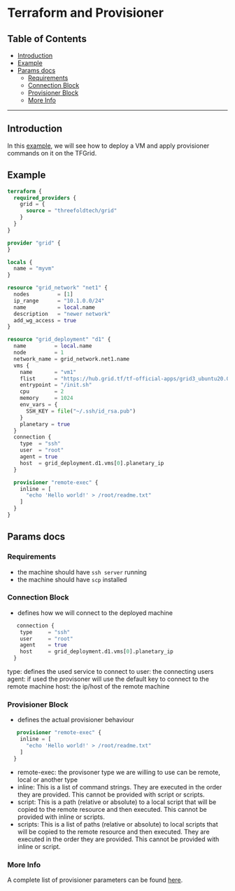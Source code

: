 <h1> Terraform and Provisioner </h1>

<h2>Table of Contents</h2>

- [Introduction](#introduction)
- [Example](#example)
- [Params docs](#params-docs)
  - [Requirements](#requirements)
  - [Connection Block](#connection-block)
  - [Provisioner Block](#provisioner-block)
  - [More Info](#more-info)

***

## Introduction

In this [example](https://github.com/threefoldtech/terraform-provider-grid/blob/development/examples/resources/external_provisioner/remote-exec_hello-world/main.tf), we will see how to deploy a VM and apply provisioner commands on it on the TFGrid.

## Example

```terraform
terraform {
  required_providers {
    grid = {
      source = "threefoldtech/grid"
    }
  }
}

provider "grid" {
}

locals {
  name = "myvm"
}

resource "grid_network" "net1" {
  nodes         = [1]
  ip_range      = "10.1.0.0/24"
  name          = local.name
  description   = "newer network"
  add_wg_access = true
}

resource "grid_deployment" "d1" {
  name         = local.name
  node         = 1
  network_name = grid_network.net1.name
  vms {
    name       = "vm1"
    flist      = "https://hub.grid.tf/tf-official-apps/grid3_ubuntu20.04-latest.flist"
    entrypoint = "/init.sh"
    cpu        = 2
    memory     = 1024
    env_vars = {
      SSH_KEY = file("~/.ssh/id_rsa.pub")
    }
    planetary = true
  }
  connection {
    type  = "ssh"
    user  = "root"
    agent = true
    host  = grid_deployment.d1.vms[0].planetary_ip
  }

  provisioner "remote-exec" {
    inline = [
      "echo 'Hello world!' > /root/readme.txt"
    ]
  }
}
```

## Params docs

### Requirements

- the machine should have `ssh server` running
- the machine should have `scp` installed

### Connection Block

- defines how we will connect to the deployed machine

``` terraform
   connection {
    type     = "ssh"
    user     = "root"
    agent    = true
    host     = grid_deployment.d1.vms[0].planetary_ip
  }
```

type: defines the used service to connect to
user: the connecting users
agent: if used the provisoner will use the default key to connect to the remote machine
host: the ip/host of the remote machine

### Provisioner Block

- defines the actual provisioner behaviour

``` terraform
   provisioner "remote-exec" {
    inline = [
      "echo 'Hello world!' > /root/readme.txt"
    ]
  }
```

- remote-exec: the provisoner type we are willing to use can be remote, local or another type
- inline: This is a list of command strings. They are executed in the order they are provided. This cannot be provided with script or scripts.
- script: This is a path (relative or absolute) to a local script that will be copied to the remote resource and then executed. This cannot be provided with inline or scripts.
- scripts: This is a list of paths (relative or absolute) to local scripts that will be copied to the remote resource and then executed. They are executed in the order they are provided. This cannot be provided with inline or script.

### More Info

A complete list of provisioner parameters can be found [here](https://www.terraform.io/language/resources/provisioners/remote-exec).
